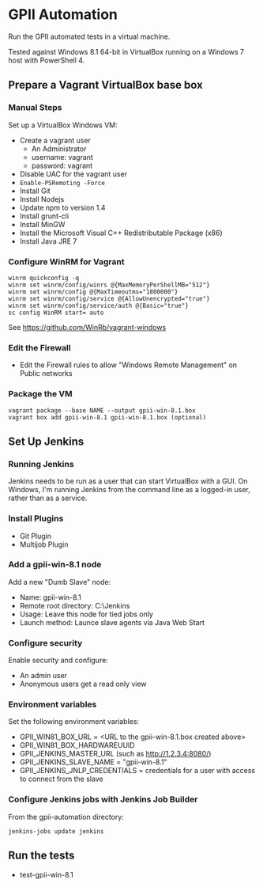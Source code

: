 GPII Automation
===============

Run the GPII automated tests in a virtual machine.

Tested against Windows 8.1 64-bit in VirtualBox running on a Windows 7 host with PowerShell 4.

Prepare a Vagrant VirtualBox base box
-------------------------------------

### Manual Steps

Set up a VirtualBox Windows VM:

* Create a vagrant user
  * An Administrator
  * username: vagrant
  * password: vagrant
* Disable UAC for the vagrant user
* `Enable-PSRemoting -Force`
* Install Git
* Install Nodejs
* Update npm to version 1.4
* Install grunt-cli
* Install MinGW
* Install the Microsoft Visual C++ Redistributable Package (x86)
* Install Java JRE 7

### Configure WinRM for Vagrant

```
winrm quickconfig -q
winrm set winrm/config/winrs @{MaxMemoryPerShellMB="512"}
winrm set winrm/config @{MaxTimeoutms="1800000"}
winrm set winrm/config/service @{AllowUnencrypted="true"}
winrm set winrm/config/service/auth @{Basic="true"}
sc config WinRM start= auto
```

See https://github.com/WinRb/vagrant-windows

### Edit the Firewall

* Edit the Firewall rules to allow "Windows Remote Management" on Public networks

### Package the VM

```
vagrant package --base NAME --output gpii-win-8.1.box
vagrant box add gpii-win-8.1 gpii-win-8.1.box (optional)
```

Set Up Jenkins
--------------

### Running Jenkins

Jenkins needs to be run as a user that can start VirtualBox with a GUI. On Windows, I'm running Jenkins from the command line as a logged-in user, rather than as a service.

### Install Plugins

* Git Plugin
* Multijob Plugin

### Add a gpii-win-8.1 node

Add a new "Dumb Slave" node:

* Name: gpii-win-8.1
* Remote root directory: C:\Jenkins
* Usage: Leave this node for tied jobs only
* Launch method: Launce slave agents via Java Web Start

### Configure security

Enable security and configure:

* An admin user
* Anonymous users get a read only view

### Environment variables

Set the following environment variables:

* GPII_WIN81_BOX_URL = \<URL to the gpii-win-8.1.box created above\>
* GPII_WIN81_BOX_HARDWAREUUID
* GPII_JENKINS_MASTER_URL (such as http://1.2.3.4:8080/)
* GPII_JENKINS_SLAVE_NAME = "gpii-win-8.1"
* GPII_JENKINS_JNLP_CREDENTIALS = credentials for a user with access to connect from the slave

### Configure Jenkins jobs with Jenkins Job Builder

From the gpii-automation directory:

```
jenkins-jobs update jenkins
```

Run the tests
-------------

* test-gpii-win-8.1
